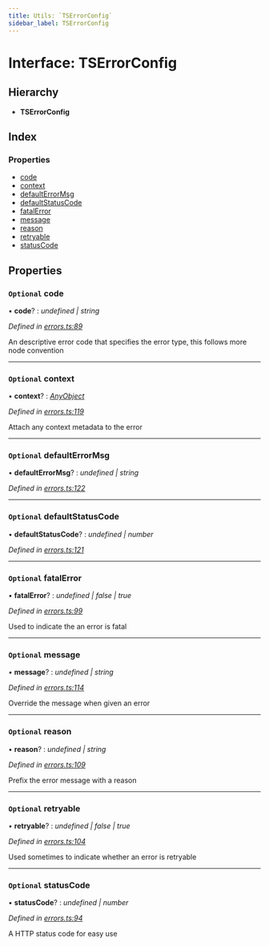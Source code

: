 ```yaml
---
title: Utils: `TSErrorConfig`
sidebar_label: TSErrorConfig
---
```


# Interface: TSErrorConfig

## Hierarchy

* **TSErrorConfig**

## Index

### Properties

* [code](tserrorconfig.md#optional-code)
* [context](tserrorconfig.md#optional-context)
* [defaultErrorMsg](tserrorconfig.md#optional-defaulterrormsg)
* [defaultStatusCode](tserrorconfig.md#optional-defaultstatuscode)
* [fatalError](tserrorconfig.md#optional-fatalerror)
* [message](tserrorconfig.md#optional-message)
* [reason](tserrorconfig.md#optional-reason)
* [retryable](tserrorconfig.md#optional-retryable)
* [statusCode](tserrorconfig.md#optional-statuscode)

## Properties

### `Optional` code

• **code**? : *undefined | string*

*Defined in [errors.ts:89](https://github.com/terascope/teraslice/blob/d8feecc03/packages/utils/src/errors.ts#L89)*

An descriptive error code that specifies the error type, this follows more
node convention

___

### `Optional` context

• **context**? : *[AnyObject](anyobject.md)*

*Defined in [errors.ts:119](https://github.com/terascope/teraslice/blob/d8feecc03/packages/utils/src/errors.ts#L119)*

Attach any context metadata to the error

___

### `Optional` defaultErrorMsg

• **defaultErrorMsg**? : *undefined | string*

*Defined in [errors.ts:122](https://github.com/terascope/teraslice/blob/d8feecc03/packages/utils/src/errors.ts#L122)*

___

### `Optional` defaultStatusCode

• **defaultStatusCode**? : *undefined | number*

*Defined in [errors.ts:121](https://github.com/terascope/teraslice/blob/d8feecc03/packages/utils/src/errors.ts#L121)*

___

### `Optional` fatalError

• **fatalError**? : *undefined | false | true*

*Defined in [errors.ts:99](https://github.com/terascope/teraslice/blob/d8feecc03/packages/utils/src/errors.ts#L99)*

Used to indicate the an error is fatal

___

### `Optional` message

• **message**? : *undefined | string*

*Defined in [errors.ts:114](https://github.com/terascope/teraslice/blob/d8feecc03/packages/utils/src/errors.ts#L114)*

Override the message when given an error

___

### `Optional` reason

• **reason**? : *undefined | string*

*Defined in [errors.ts:109](https://github.com/terascope/teraslice/blob/d8feecc03/packages/utils/src/errors.ts#L109)*

Prefix the error message with a reason

___

### `Optional` retryable

• **retryable**? : *undefined | false | true*

*Defined in [errors.ts:104](https://github.com/terascope/teraslice/blob/d8feecc03/packages/utils/src/errors.ts#L104)*

Used sometimes to indicate whether an error is retryable

___

### `Optional` statusCode

• **statusCode**? : *undefined | number*

*Defined in [errors.ts:94](https://github.com/terascope/teraslice/blob/d8feecc03/packages/utils/src/errors.ts#L94)*

A HTTP status code for easy use
